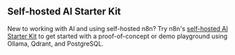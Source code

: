 ## Self-hosted AI Starter Kit

New to working with AI and using self-hosted n8n? Try n8n's [self-hosted AI Starter Kit](/hosting/starter-kits/ai-starter-kit/) to get started with a proof-of-concept or demo playground using Ollama, Qdrant, and PostgreSQL.
